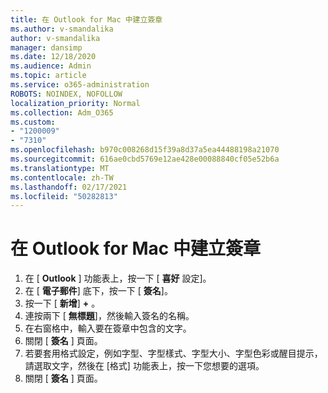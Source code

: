 ```yaml
---
title: 在 Outlook for Mac 中建立簽章
ms.author: v-smandalika
author: v-smandalika
manager: dansimp
ms.date: 12/18/2020
ms.audience: Admin
ms.topic: article
ms.service: o365-administration
ROBOTS: NOINDEX, NOFOLLOW
localization_priority: Normal
ms.collection: Adm_O365
ms.custom:
- "1200009"
- "7310"
ms.openlocfilehash: b970c008268d15f39a8d37a5ea44488198a21070
ms.sourcegitcommit: 616ae0cbd5769e12ae428e00088840cf05e52b6a
ms.translationtype: MT
ms.contentlocale: zh-TW
ms.lasthandoff: 02/17/2021
ms.locfileid: "50282813"
---
```

# <a name="create-a-signature-in-outlook-for-mac"></a>在 Outlook for Mac 中建立簽章

1.  在 [ **Outlook** ] 功能表上，按一下 [ **喜好** 設定]。
2.  在 [ **電子郵件**] 底下，按一下 [ **簽名**]。
3.  按一下 [ **新增**] **+** 。
4.  連按兩下 [ **無標題**]，然後輸入簽名的名稱。
5.  在右窗格中，輸入要在簽章中包含的文字。
6.  關閉 [ **簽名** ] 頁面。
7.  若要套用格式設定，例如字型、字型樣式、字型大小、字型色彩或醒目提示，請選取文字，然後在 [格式] 功能表上，按一下您想要的選項。
8.  關閉 [ **簽名** ] 頁面。
